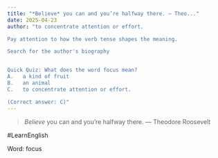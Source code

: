 ```yaml
---
title: "*Believe* you can and you’re halfway there. — Theo..."
date: 2025-04-23
author: "to concentrate attention or effort.

Pay attention to how the verb tense shapes the meaning.

Search for the author's biography


Quick Quiz: What does the word focus mean?
A.   a kind of fruit
B.   an animal
C.   to concentrate attention or effort.

(Correct answer: C)"
---
```


> *Believe* you can and you’re halfway there. — Theodore Roosevelt

#LearnEnglish

Word: focus
